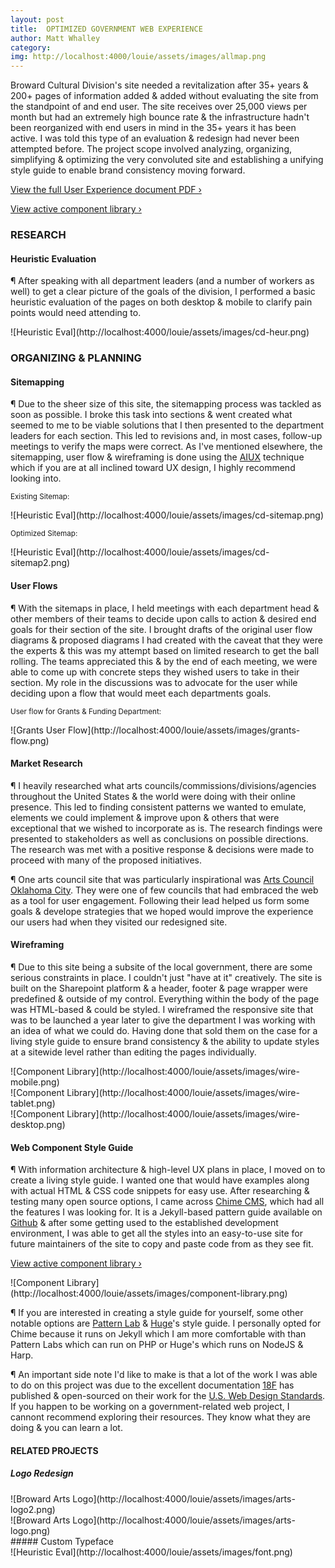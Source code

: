 ```yaml
---
layout: post
title:  OPTIMIZED GOVERNMENT WEB EXPERIENCE
author: Matt Whalley
category: 
img: http://localhost:4000/louie/assets/images/allmap.png
---
```


<span class="intro__p" markdown="1">Broward Cultural Division's site needed a revitalization after 35+ years & 200+ pages of information added & added without evaluating the site from the standpoint of and end user. The site receives over 25,000 views per month but had an extremely high bounce rate & the infrastructure hadn't been reorganized with end users in mind in the 35+ years it has been active. I was told this type of an evaluation & redesign had never been attempted before. The project scope involved analyzing, organizing, simplifying & optimizing the very convoluted site and establishing a unifying style guide to enable brand consistency moving forward.</span>

[View the full User Experience document PDF ›](http://localhost:4000/louie/assets/docs/cdux.pdf)

[View active component library ›](http://broward-arts-component-library.s3-website-us-east-1.amazonaws.com/)

### RESEARCH

#### Heuristic Evaluation   

¶ After speaking with all department leaders (and a number of workers as well) to get a clear picture of the goals of the division, I performed a basic heuristic evaluation of the pages on both desktop & mobile to clarify pain points would need attending to.

<div class="column green" markdown="1">
![Heuristic Eval](http://localhost:4000/louie/assets/images/cd-heur.png)
</div>

### ORGANIZING & PLANNING   

#### Sitemapping

¶ Due to the sheer size of this site, the sitemapping process was tackled as soon as possible. I broke this task into sections & went created what seemed to me to be viable solutions that I then presented to the department leaders for each section. This led to revisions and, in most cases, follow-up meetings to verify the maps were correct. As I've mentioned elsewhere, the sitemapping, user flow & wireframing is done using the [AIUX](https://rwd.aiux.co/) technique which if you are at all inclined toward UX design, I highly recommend looking into.

<small>Existing Sitemap:</small>
<div class="column green" markdown="1">
![Heuristic Eval](http://localhost:4000/louie/assets/images/cd-sitemap.png)
</div>

<!--
<div class="column green" markdown="1">
![Heuristic Eval](http://localhost:4000/louie/assets/images/oldsite1.png)
</div>
<div class="column green" markdown="1">
![Heuristic Eval](http://localhost:4000/louie/assets/images/oldsite2.png)
</div>
<div class="column green" markdown="1">
![Heuristic Eval](http://localhost:4000/louie/assets/images/oldsite3.png)
</div>
<div class="column green" markdown="1">
![Heuristic Eval](http://localhost:4000/louie/assets/images/oldsite4.png)
</div>
<div class="column green" markdown="1">
![Heuristic Eval](http://localhost:4000/louie/assets/images/oldsite5.png)
</div>
<div class="column green" markdown="1">
![Heuristic Eval](http://localhost:4000/louie/assets/images/oldsite6.png)
</div>
<div class="column green" markdown="1">
![Heuristic Eval](http://localhost:4000/louie/assets/images/oldsite7.png)
</div>
<div class="column green" markdown="1">
![Heuristic Eval](http://localhost:4000/louie/assets/images/oldsite8.png)
</div>
-->

<small>Optimized Sitemap:</small>
<div class="column green" markdown="1">
![Heuristic Eval](http://localhost:4000/louie/assets/images/cd-sitemap2.png)
</div>
<!--
<div class="column green" markdown="1">
![Revised Sitemap](http://localhost:4000/louie/assets/images/newsite1.png)
</div>
<div class="column green" markdown="1">
![Revised Sitemap](http://localhost:4000/louie/assets/images/newsite2.png)
</div>
<div class="column green" markdown="1">
![Revised Sitemap](http://localhost:4000/louie/assets/images/newsite3.png)
</div>
<div class="column green" markdown="1">
![Revised Sitemap](http://localhost:4000/louie/assets/images/newsite4.png)
</div>
<div class="column green" markdown="1">
![Revised Sitemap](http://localhost:4000/louie/assets/images/newsite5.png)
</div>
<div class="column green" markdown="1">
![Revised Sitemap](http://localhost:4000/louie/assets/images/newsite6.png)
</div>
<div class="column green" markdown="1">
![Revised Sitemap](http://localhost:4000/louie/assets/images/newsite7.png)
</div>
<div class="column green" markdown="1">
![Revised Sitemap](http://localhost:4000/louie/assets/images/newsite8.png)
</div>
-->

#### User Flows     

¶ With the sitemaps in place, I held meetings with each department head & other members of their teams to decide upon calls to action & desired end goals for their section of the site. I brought drafts of the original user flow diagrams & proposed diagrams I had created with the caveat that they were the experts & this was my attempt based on limited research to get the ball rolling. The teams appreciated this & by the end of each meeting, we were able to come up with concrete steps they wished users to take in their section. My role in the discussions was to advocate for the user while deciding upon a flow that would meet each departments goals. 

<small>User flow for Grants & Funding Department:</small>

<div class="column green" markdown="1">
![Grants User Flow](http://localhost:4000/louie/assets/images/grants-flow.png)
</div>

#### Market Research

¶ I heavily researched what arts councils/commissions/divisions/agencies throughout the United States & the world were doing with their online presence. This led to finding consistent patterns we wanted to emulate, elements we could implement & improve upon & others that were exceptional that we wished to incorporate as is. The research findings were presented to stakeholders as well as conclusions on possible directions. The research was met with a positive response & decisions were made to proceed with many of the proposed initiatives.

¶ One arts council site that was particularly inspirational was [Arts Council Oklahoma City](https://www.artscouncilokc.com/). They were one of few councils that had embraced the web as a tool for user engagement. Following their lead helped us form some goals & develope strategies that we hoped would improve the experience our users had when they visited our redesigned site.

#### Wireframing

¶ Due to this site being a subsite of the local government, there are some serious constraints in place. I couldn't just "have at it" creatively. The site is built on the Sharepoint platform & a header, footer & page wrapper were predefined & outside of my control. Everything within the body of the page was HTML-based & could be styled. I wireframed the responsive site that was to be launched a year later to give the department I was working with an idea of what we could do. Having done that sold them on the case for a living style guide to ensure brand consistency & the ability to update styles at a sitewide level rather than editing the pages individually.

<div class="column green" markdown="1">
![Component Library](http://localhost:4000/louie/assets/images/wire-mobile.png)
</div>
<div class="column green" markdown="1">
![Component Library](http://localhost:4000/louie/assets/images/wire-tablet.png)
</div>
<div class="column green" markdown="1">
![Component Library](http://localhost:4000/louie/assets/images/wire-desktop.png)
</div>

#### Web Component Style Guide 

¶ With information architecture & high-level UX plans in place, I moved on to create a living style guide. I wanted one that would have examples along with actual HTML & CSS code snippets for easy use. After researching & testing many open source options, I came across [Chime CMS](https://github.com/codeforamerica/chime), which had all the features I was looking for. It is a Jekyll-based pattern guide available on [Github]() & after some getting used to the established development environment, I was able to get all the styles into an easy-to-use site for future maintainers of the site to copy and paste code from as they see fit.

[View active component library ›](http://broward-arts-component-library.s3-website-us-east-1.amazonaws.com/)

<div class="column green" markdown="1">
![Component Library](http://localhost:4000/louie/assets/images/component-library.png)
</div>

¶ If you are interested in creating a style guide for yourself, some other notable options are [Pattern Lab](http://patternlab.io) & [Huge](https://hugeinc.github.io/styleguide/)'s style guide. I personally opted for Chime because it runs on Jekyll which I am more comfortable with than Pattern Labs which can run on PHP or Huge's which runs on NodeJS & Harp. 

¶ An important side note I'd like to make is that a lot of the work I was able to do on this project was due to the excellent documentation [18F](https://18f.gsa.gov/) has published & open-sourced on their work for the [U.S. Web Design Standards](https://18f.gsa.gov/2015/09/28/web-design-standards/). If you happen to be working on a government-related web project, I cannont recommend exploring their resources. They know what they are doing & you can learn a lot.

#### RELATED PROJECTS
##### Logo Redesign
<div class="column green" markdown="1">
![Broward Arts Logo](http://localhost:4000/louie/assets/images/arts-logo2.png)
</div>
<div class="column green" markdown="1">
![Broward Arts Logo](http://localhost:4000/louie/assets/images/arts-logo.png)
</div>
##### Custom Typeface
<div class="column green" markdown="1">
![Heuristic Eval](http://localhost:4000/louie/assets/images/font.png)
</div>
